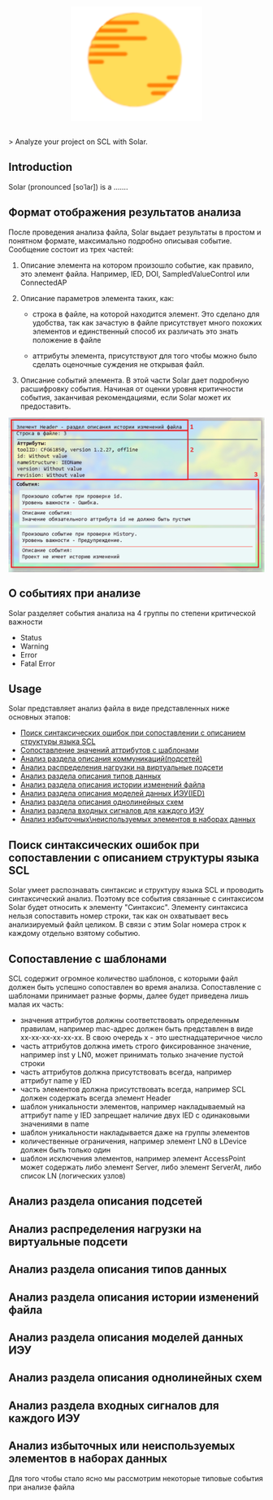 <p align="center">
  <img alt="Solar" align="center" src=".github/logo.svg"/>
</p>
<br/>
> Analyze your project on SCL with Solar.

## Introduction

Solar (pronounced [soˈlaɾ]) is a .......

## Формат отображения результатов анализа

После проведения анализа файла, Solar выдает результаты в простом и понятном формате, максимально подробно описывая событие.
Сообщение состоит из трех частей:
1. Описание элемента на котором произошло событие, как правило, это элемент файла. Например, IED, DOI, SampledValueControl или ConnectedAP

2. Описание параметров элемента таких, как:  
   * строка в файле, на которой находится элемент. Это сделано для удобства, так как зачастую в файле присутствует много похожих элементов и единственный способ их различать это знать положение в файле
   
   * аттрибуты элемента, присутствуют для того чтобы можно было сделать оценочные суждения не открывая файл.

3. Описание событий элемента. В этой части Solar дает подробную расшифровку события. Начиная от оценки уровня критичности события, заканчивая рекомендациями, если Solar может их предоставить.

<p align="center">
  <img alt="Data" align="center" src=".github/post.png"/>
</p>

## О событиях при анализе

Solar разделяет события анализа на 4 группы по степени критической важности
* Status
* Warning
* Error
* Fatal Error

## Usage

Solar представляет анализ файла в виде представленных ниже основных этапов:
* [Поиск синтаксических ошибок при сопоставлении с описанием структуры языка SCL](#поиск-синтаксических-ошибок-при-сопоставлении-с-описанием-структуры-языка-scl)
* [Сопоставление значений аттрибутов с шаблонами](#сопоставление-с-шаблонами)  
* [Анализ раздела описания коммуникаций(подсетей)](#анализ-раздела-описания-подсетей)
* [Анализ распределения нагрузки на виртуальные подсети](#анализ-распределения-нагрузки-на-виртуальные-подсети)
* [Анализ раздела описания типов данных](#анализ-раздела-описания-типов-данных)
* [Анализ раздела описания истории изменений файла](#анализ-раздела-описания-истории-изменений-файла)
* [Анализ раздела описания моделей данных ИЭУ(IED)](#анализ-раздела-описания-моделей-данных-ИЭУ)
* [Анализ раздела описания однолинейных схем](#анализ-раздела-описания-однолинейных-схем)
* [Анализ раздела входных сигналов для каждого ИЭУ](#анализ-раздела-входных-сигналов-для-каждого-ИЭУ)
* [Анализ избыточных\неиспользуемых элементов в наборах данных](#анализ-избыточных-или-неиспользуемых-элементов-в-наборах-данных)

## Поиск синтаксических ошибок при сопоставлении с описанием структуры языка SCL

Solar умеет распознавать синтаксис и структуру языка SCL и проводить синтаксический анализ. Поэтому все события связанные с синтаксисом Solar будет относить к элементу "Синтаксис". 
Элементу синтаксиса нельзя сопоставить номер строки, так как он охватывает весь анализируемый файл целиком.
В связи с этим Solar номера строк к каждому отдельно взятому событию.

## Сопоставление с шаблонами

SCL содержит огромное количество шаблонов, с которыми файл должен быть успешно сопоставлен во время анализа. Сопоставление с шаблонами принимает разные формы, далее будет приведена лишь малая их часть:
* значения аттрибутов должны соответствовать определенным правилам, например mac-адрес должен быть представлен в виде хх-хх-хх-хх-хх-хх. В свою очередь х - это шестнадцатеричное число
* часть аттрибутов должна иметь строго фиксированное значение, например inst у LN0, может принимать только значение пустой строки
* часть аттрибутов должна присутствовать всегда, например аттрибут name у IED
* часть элементов должна присутствовать всегда, например SCL должен содержать всегда элемент Header
* шаблон уникальности элементов, например накладываемый на аттрибут name у IED запрещает наличие двух IED с одинаковыми значениями в name
* шаблон уникальности накладывается даже на группы элементов
* количественные ограничения, например элемент LN0 в LDevice должен быть только один
* шаблон исключения элементов, например элемент AccessPoint может содержать либо элемент Server, либо элемент ServerAt, либо список LN (логических узлов)

## Анализ раздела описания подсетей
## Анализ распределения нагрузки на виртуальные подсети
## Анализ раздела описания типов данных
## Анализ раздела описания истории изменений файла
## Анализ раздела описания моделей данных ИЭУ
## Анализ раздела описания однолинейных схем
## Анализ раздела входных сигналов для каждого ИЭУ
## Анализ избыточных или неиспользуемых элементов в наборах данных



Для того чтобы стало ясно мы рассмотрим некоторые типовые события при анализе файла

